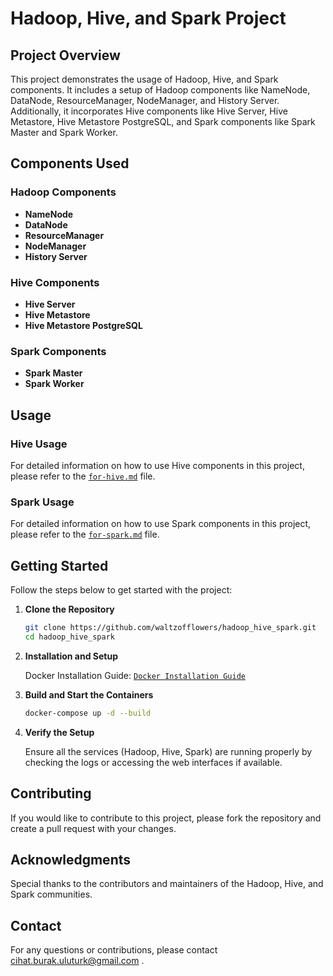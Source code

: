 # Hadoop, Hive, and Spark Project

## Project Overview
This project demonstrates the usage of Hadoop, Hive, and Spark components. It includes a setup of Hadoop components like NameNode, DataNode, ResourceManager, NodeManager, and History Server. Additionally, it incorporates Hive components like Hive Server, Hive Metastore, Hive Metastore PostgreSQL, and Spark components like Spark Master and Spark Worker.

## Components Used

### Hadoop Components
- **NameNode**
- **DataNode**
- **ResourceManager**
- **NodeManager**
- **History Server**

### Hive Components
- **Hive Server**
- **Hive Metastore**
- **Hive Metastore PostgreSQL**

### Spark Components
- **Spark Master**
- **Spark Worker**

## Usage
### Hive Usage
For detailed information on how to use Hive components in this project, please refer to the [`for-hive.md`](for-hive.md) file.

### Spark Usage
For detailed information on how to use Spark components in this project, please refer to the [`for-spark.md`](for-spark.md) file.

## Getting Started
Follow the steps below to get started with the project:

1. **Clone the Repository**
   ```bash
   git clone https://github.com/waltzofflowers/hadoop_hive_spark.git
   cd hadoop_hive_spark
    ```

2. **Installation and Setup**

    Docker Installation Guide: [`Docker Installation Guide`](https://docs.docker.com/get-started/get-docker/)

3. **Build and Start the Containers**

    ```bash
   docker-compose up -d --build
    ```
4. **Verify the Setup**

    Ensure all the services (Hadoop, Hive, Spark) are running properly by checking the logs or accessing the web interfaces if available.

## Contributing

If you would like to contribute to this project, please fork the repository and create a pull request with your changes.

## Acknowledgments

Special thanks to the contributors and maintainers of the Hadoop, Hive, and Spark communities.

## Contact

For any questions or contributions, please contact cihat.burak.uluturk@gmail.com .
